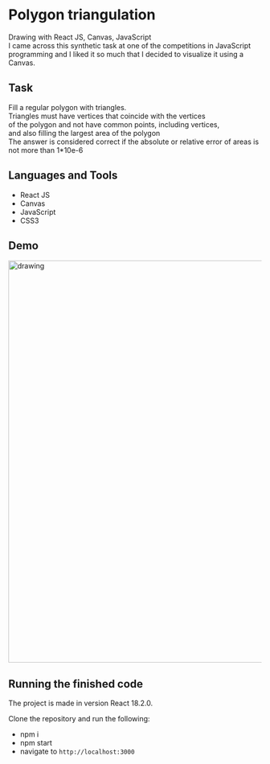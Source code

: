 # Polygon triangulation
Drawing with React JS, Canvas, JavaScript  
I came across this synthetic task at one of the competitions in JavaScript programming and I liked it so much that I decided to visualize it using a Canvas.  

## Task
Fill a regular polygon with triangles.  
Triangles must have vertices that coincide with the vertices  
of the polygon and not have common points, including vertices,  
and also filling the largest area of the polygon  
The answer is considered correct if the absolute or relative error of areas is not more than 1*10e-6


## Languages and Tools
* React JS
* Canvas
* JavaScript
* CSS3

## Demo
<img src="https://github.com/ilya-filatov-94/Drawing_polygons/blob/master/drawing_polygon.gif" alt="drawing" width="800"/>

## Running the finished code
The project is made in version React 18.2.0.

Clone the repository and run the following:
* npm i
* npm start
* navigate to `http://localhost:3000`
